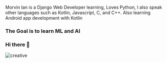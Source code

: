 

 Morvin Ian is a Django Web Developer learning, Loves Python,
 I also speak other languages such as Kotlin, Javascript, C, and C++.
 Also learning Android app development with Kotlin
 
### The Goal is to learn ML and AI 

### Hi there 👋
![creative](https://user-images.githubusercontent.com/78966128/134118906-20650475-e450-48a4-b305-581c68f5f67a.jpg)
